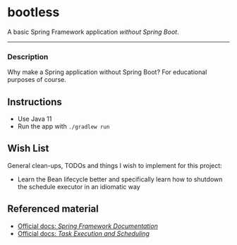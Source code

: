 # bootless

A basic Spring Framework application *without Spring Boot*.

---

### Description

Why make a Spring application without Spring Boot? For educational purposes of course.

## Instructions

* Use Java 11
* Run the app with `./gradlew run`

## Wish List

General clean-ups, TODOs and things I wish to implement for this project:

* Learn the Bean lifecycle better and specifically learn how to shutdown the schedule executor in an idiomatic way 

## Referenced material

* [Official docs: *Spring Framework Documentation*](https://docs.spring.io/spring-framework/docs/current/reference/html/)
* [Official docs: *Task Execution and Scheduling*](https://docs.spring.io/spring-framework/docs/current/reference/html/integration.html#scheduling)

